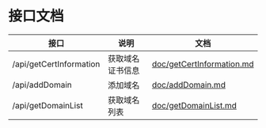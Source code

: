 # 接口文档

| 接口 | 说明 | 文档 | 
| - | - | -| 
| /api/getCertInformation | 获取域名证书信息 | [doc/getCertInformation.md](/doc/getCertInformation.md) | 
| /api/addDomain | 添加域名 | [doc/addDomain.md](/doc/addDomain.md) | 
| /api/getDomainList | 获取域名列表 | [doc/getDomainList.md](/doc/getDomainList.md) | 